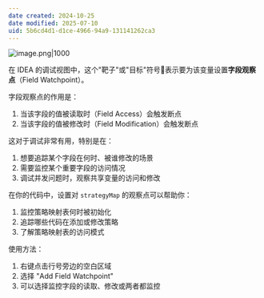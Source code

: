 ```yaml
---
date created: 2024-10-25
date modified: 2025-07-10
uid: 5b6cd4d1-d1ce-4966-94a9-131141262ca3
---
```


![image.png|1000](https://imagehosting4picgo.oss-cn-beijing.aliyuncs.com/imagehosting/fix-dir%2Fpicgo%2Fpicgo-clipboard-images%2F2024%2F10%2F25%2F11-49-57-e927f53ea46bd4a5adfcda031168c752-202410251149040-96a728.png)

在 IDEA 的调试视图中，这个"靶子"或"目标"符号🎯表示要为该变量设置**字段观察点**（Field Watchpoint）。

字段观察点的作用是：

1. 当该字段的值被读取时（Field Access）会触发断点
2. 当该字段的值被修改时（Field Modification）会触发断点

这对于调试非常有用，特别是在：

1. 想要追踪某个字段在何时、被谁修改的场景
2. 需要监控某个重要字段的访问情况
3. 调试并发问题时，观察共享变量的访问和修改

在你的代码中，设置对 `strategyMap` 的观察点可以帮助你：

1. 监控策略映射表何时被初始化
2. 追踪哪些代码在添加或修改策略
3. 了解策略映射表的访问模式

使用方法：

1. 右键点击行号旁边的空白区域
2. 选择 "Add Field Watchpoint"
3. 可以选择监控字段的读取、修改或两者都监控
